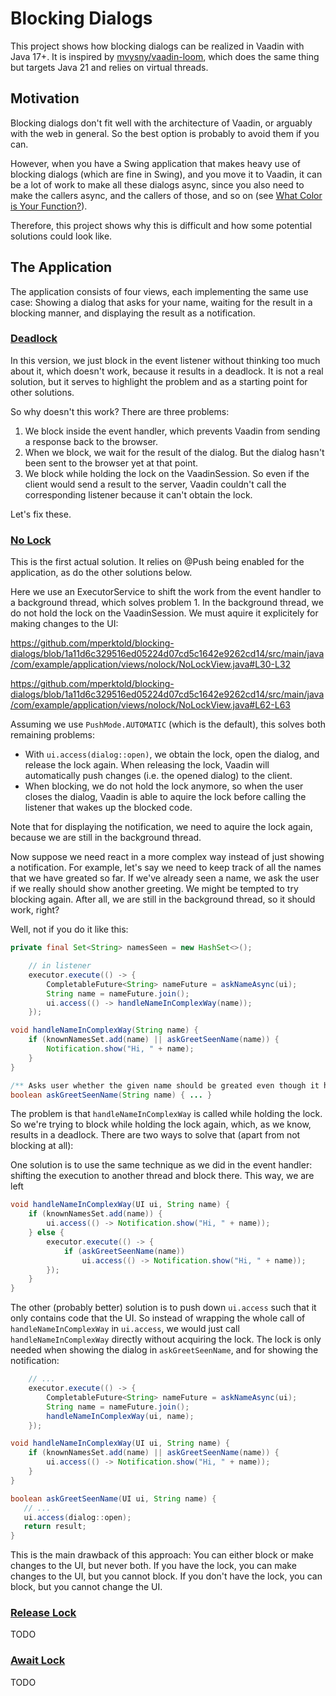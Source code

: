 # Blocking Dialogs

This project shows how blocking dialogs can be realized in Vaadin with Java 17+.
It is inspired by [mvysny/vaadin-loom](https://github.com/mvysny/vaadin-loom), which does the same thing but targets Java 21 and relies on virtual threads.

## Motivation

Blocking dialogs don't fit well with the architecture of Vaadin, or arguably with the web in general.
So the best option is probably to avoid them if you can.

However, when you have a Swing application that makes heavy use of blocking dialogs (which are fine in Swing), and you move it to Vaadin,
it can be a lot of work to make all these dialogs async, since you also need to make the callers async, and the callers of those, and so on
(see [What Color is Your Function?](https://journal.stuffwithstuff.com/2015/02/01/what-color-is-your-function/)).

Therefore, this project shows why this is difficult and how some potential solutions could look like.

## The Application

The application consists of four views, each implementing the same use case:
Showing a dialog that asks for your name, waiting for the result in a blocking manner, and displaying the result as a notification.

### [Deadlock](https://github.com/mperktold/blocking-dialogs/blob/main/src/main/java/com/example/application/views/deadlock/DeadlockView.java)

In this version, we just block in the event listener without thinking too much about it, which doesn't work, because it results in a deadlock.
It is not a real solution, but it serves to highlight the problem and as a starting point for other solutions.

So why doesn't this work? There are three problems:
1. We block inside the event handler, which prevents Vaadin from sending a response back to the browser.
2. When we block, we wait for the result of the dialog. But the dialog hasn't been sent to the browser yet at that point.
3. We block while holding the lock on the VaadinSession. So even if the client would send a result to the server, Vaadin couldn't call the corresponding listener because it can't obtain the lock.

Let's fix these.

### [No Lock](https://github.com/mperktold/blocking-dialogs/blob/main/src/main/java/com/example/application/views/nolock/NoLockView.java)

This is the first actual solution. It relies on @Push being enabled for the application, as do the other solutions below.

Here we use an ExecutorService to shift the work from the event handler to a background thread, which solves problem 1.
In the background thread, we do not hold the lock on the VaadinSession. We must aquire it explicitely for making changes to the UI:

https://github.com/mperktold/blocking-dialogs/blob/1a11d6c329516ed05224d07cd5c1642e9262cd14/src/main/java/com/example/application/views/nolock/NoLockView.java#L30-L32

https://github.com/mperktold/blocking-dialogs/blob/1a11d6c329516ed05224d07cd5c1642e9262cd14/src/main/java/com/example/application/views/nolock/NoLockView.java#L62-L63

Assuming we use `PushMode.AUTOMATIC` (which is the default), this solves both remaining problems:
- With `ui.access(dialog::open)`, we obtain the lock, open the dialog, and release the lock again.
  When releasing the lock, Vaadin will automatically push changes (i.e. the opened dialog) to the client.
- When blocking, we do not hold the lock anymore, so when the user closes the dialog, Vaadin is able to aquire the lock before calling the listener that wakes up the blocked code.

Note that for displaying the notification, we need to aquire the lock again, because we are still in the background thread.

Now suppose we need react in a more complex way instead of just showing a notification.
For example, let's say we need to keep track of all the names that we have greated so far. If we've already seen a name, we ask the user if we really should show another greeting.
We might be tempted to try blocking again. After all, we are still in the background thread, so it should work, right?

Well, not if you do it like this:

```java
private final Set<String> namesSeen = new HashSet<>();

    // in listener
    executor.execute(() -> {
        CompletableFuture<String> nameFuture = askNameAsync(ui);
        String name = nameFuture.join();
        ui.access(() -> handleNameInComplexWay(name));
    });

void handleNameInComplexWay(String name) {
    if (knownNamesSet.add(name) || askGreetSeenName(name)) {
        Notification.show("Hi, " + name);
    }
}

/** Asks user whether the given name should be greated even though it has been seen already. */
boolean askGreetSeenName(String name) { ... }
```

The problem is that `handleNameInComplexWay` is called while holding the lock. So we're trying to block while holding the lock again, which, as we know, results in a deadlock.
There are two ways to solve that (apart from not blocking at all):

One solution is to use the same technique as we did in the event handler: shifting the execution to another thread and block there.
This way, we are left

```java
void handleNameInComplexWay(UI ui, String name) {
    if (knownNamesSet.add(name)) {
        ui.access(() -> Notification.show("Hi, " + name));
    } else {
        executor.execute(() -> {
            if (askGreetSeenName(name))
                ui.access(() -> Notification.show("Hi, " + name));
        });
    }
}
```

The other (probably better) solution is to push down `ui.access` such that it only contains code that the UI.
So instead of wrapping the whole call of `handleNameInComplexWay` in `ui.access`, we would just call `handleNameInComplexWay` directly without acquiring the lock.
The lock is only needed when showing the dialog in `askGreetSeenName`, and for showing the notification:

```java
    // ...
    executor.execute(() -> {
        CompletableFuture<String> nameFuture = askNameAsync(ui);
        String name = nameFuture.join();
        handleNameInComplexWay(ui, name);
    });

void handleNameInComplexWay(UI ui, String name) {
    if (knownNamesSet.add(name) || askGreetSeenName(name)) {
        ui.access(() -> Notification.show("Hi, " + name));
    }
}

boolean askGreetSeenName(UI ui, String name) {
   // ...
   ui.access(dialog::open);
   return result;   
}
```

This is the main drawback of this approach: You can either block or make changes to the UI, but never both.
If you have the lock, you can make changes to the UI, but you cannot block.
If you don't have the lock, you can block, but you cannot change the UI.

### [Release Lock](https://github.com/mperktold/blocking-dialogs/blob/main/src/main/java/com/example/application/views/releaselock/ReleaseLockView.java)

TODO

### [Await Lock](https://github.com/mperktold/blocking-dialogs/blob/main/src/main/java/com/example/application/views/awaitlock/AwaitLockView.java)

TODO
